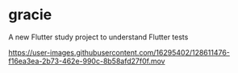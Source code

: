 # gracie

A new Flutter study project to understand Flutter tests




https://user-images.githubusercontent.com/16295402/128611476-f16ea3ea-2b73-462e-990c-8b58afd27f0f.mov


